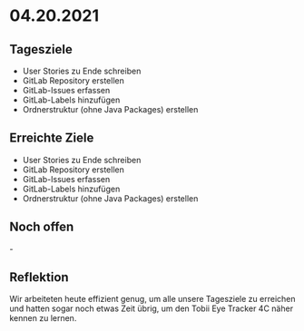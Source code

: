 # 04.20.2021
## Tagesziele
* User Stories zu Ende schreiben
* GitLab Repository erstellen
* GitLab-Issues erfassen
* GitLab-Labels hinzufügen
* Ordnerstruktur (ohne Java Packages) erstellen
## Erreichte Ziele
* User Stories zu Ende schreiben
* GitLab Repository erstellen
* GitLab-Issues erfassen
* GitLab-Labels hinzufügen
* Ordnerstruktur (ohne Java Packages) erstellen
## Noch offen
\-
## Reflektion
Wir arbeiteten heute effizient genug, um alle unsere Tagesziele zu erreichen und
hatten sogar noch etwas Zeit übrig, um den Tobii Eye Tracker 4C näher kennen zu lernen.